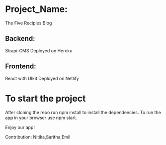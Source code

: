 # Project_Name:

The Five Recipies Blog

## Backend:

Strapi-CMS
Deployed on Heroku

## Frontend:

React with UIkit
Deployed on Netlify

# To start the project

After cloning the repo run npm install to install the dependencies. To run the app in your browser use npm start.

Enjoy our app!

Contribution:
Nitika,Saritha,Emil
